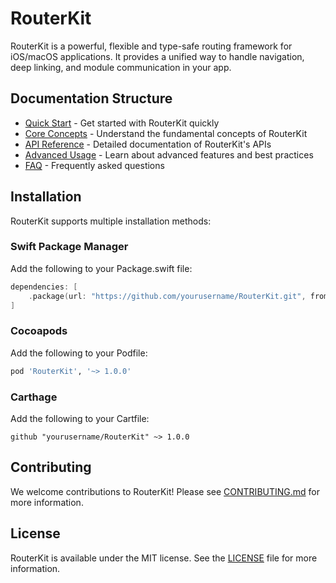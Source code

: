 # RouterKit

RouterKit is a powerful, flexible and type-safe routing framework for iOS/macOS applications. It provides a unified way to handle navigation, deep linking, and module communication in your app.

## Documentation Structure

- [Quick Start](QuickStart.md) - Get started with RouterKit quickly
- [Core Concepts](CoreConcepts/) - Understand the fundamental concepts of RouterKit
- [API Reference](APIReference/) - Detailed documentation of RouterKit's APIs
- [Advanced Usage](AdvancedUsage/) - Learn about advanced features and best practices
- [FAQ](FAQ.md) - Frequently asked questions

## Installation

RouterKit supports multiple installation methods:

### Swift Package Manager
Add the following to your Package.swift file:
```swift
dependencies: [
    .package(url: "https://github.com/yourusername/RouterKit.git", from: "1.0.0")
]
```

### Cocoapods
Add the following to your Podfile:
```ruby
pod 'RouterKit', '~> 1.0.0'
```

### Carthage
Add the following to your Cartfile:
```
github "yourusername/RouterKit" ~> 1.0.0
```

## Contributing

We welcome contributions to RouterKit! Please see [CONTRIBUTING.md](../../../CONTRIBUTING.md) for more information.

## License

RouterKit is available under the MIT license. See the [LICENSE](../../../LICENSE) file for more information.